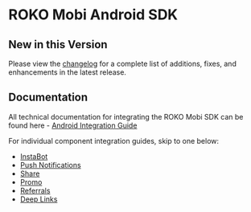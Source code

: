 # ROKO Mobi Android SDK

## New in this Version
Please view the [changelog](https://github.com/ROKOLabs/ROKO.Mobi-Android/blob/master/CHANGELOG.md) for a complete list of additions, fixes, and enhancements in the latest release.

## Documentation
All technical documentation for integrating the ROKO Mobi SDK can be found here - <a href="https://docs.roko.mobi/docs/android_integrate_sdk" target="_blank">Android Integration Guide</a>

For individual component integration guides, skip to one below:
* <a href="https://docs.roko.mobi/docs/android-instabot-integration" target="_blank">InstaBot</a>
* <a href="https://docs.roko.mobi/docs/push-android" target="_blank">Push Notifications</a>
* <a href="https://docs.roko.mobi/docs/share-android" target="_blank">Share</a>
* <a href="https://docs.roko.mobi/docs/promo-android" target="_blank">Promo</a>
* <a href="https://docs.roko.mobi/docs/referrals-android" target="_blank">Referrals</a>
* <a href="https://docs.roko.mobi/docs/links-android" target="_blank">Deep Links</a>